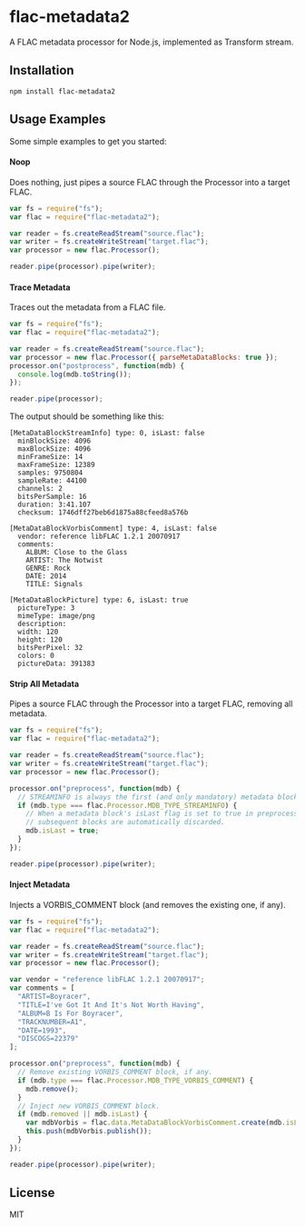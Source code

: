 # flac-metadata2

A FLAC metadata processor for Node.js, implemented as Transform stream.

## Installation

`npm install flac-metadata2`

## Usage Examples

Some simple examples to get you started:

#### Noop

Does nothing, just pipes a source FLAC through the Processor into a target FLAC.

```js
var fs = require("fs");
var flac = require("flac-metadata2");

var reader = fs.createReadStream("source.flac");
var writer = fs.createWriteStream("target.flac");
var processor = new flac.Processor();

reader.pipe(processor).pipe(writer);
```

#### Trace Metadata

Traces out the metadata from a FLAC file.

```js
var fs = require("fs");
var flac = require("flac-metadata2");

var reader = fs.createReadStream("source.flac");
var processor = new flac.Processor({ parseMetaDataBlocks: true });
processor.on("postprocess", function(mdb) {
  console.log(mdb.toString());
});

reader.pipe(processor);
```

The output should be something like this:

```
[MetaDataBlockStreamInfo] type: 0, isLast: false
  minBlockSize: 4096
  maxBlockSize: 4096
  minFrameSize: 14
  maxFrameSize: 12389
  samples: 9750804
  sampleRate: 44100
  channels: 2
  bitsPerSample: 16
  duration: 3:41.107
  checksum: 1746dff27beb6d1875a88cfeed8a576b

[MetaDataBlockVorbisComment] type: 4, isLast: false
  vendor: reference libFLAC 1.2.1 20070917
  comments:
    ALBUM: Close to the Glass
    ARTIST: The Notwist
    GENRE: Rock
    DATE: 2014
    TITLE: Signals

[MetaDataBlockPicture] type: 6, isLast: true
  pictureType: 3
  mimeType: image/png
  description:
  width: 120
  height: 120
  bitsPerPixel: 32
  colors: 0
  pictureData: 391383
```

#### Strip All Metadata

Pipes a source FLAC through the Processor into a target FLAC, removing all metadata.

```js
var fs = require("fs");
var flac = require("flac-metadata2");

var reader = fs.createReadStream("source.flac");
var writer = fs.createWriteStream("target.flac");
var processor = new flac.Processor();

processor.on("preprocess", function(mdb) {
  // STREAMINFO is always the first (and only mandatory) metadata block.
  if (mdb.type === flac.Processor.MDB_TYPE_STREAMINFO) {
    // When a metadata block's isLast flag is set to true in preprocess,
    // subsequent blocks are automatically discarded.
    mdb.isLast = true;
  }
});

reader.pipe(processor).pipe(writer);
```

#### Inject Metadata

Injects a VORBIS_COMMENT block (and removes the existing one, if any).

```js
var fs = require("fs");
var flac = require("flac-metadata2");

var reader = fs.createReadStream("source.flac");
var writer = fs.createWriteStream("target.flac");
var processor = new flac.Processor();

var vendor = "reference libFLAC 1.2.1 20070917";
var comments = [
  "ARTIST=Boyracer",
  "TITLE=I've Got It And It's Not Worth Having",
  "ALBUM=B Is For Boyracer",
  "TRACKNUMBER=A1",
  "DATE=1993",
  "DISCOGS=22379"
];

processor.on("preprocess", function(mdb) {
  // Remove existing VORBIS_COMMENT block, if any.
  if (mdb.type === flac.Processor.MDB_TYPE_VORBIS_COMMENT) {
    mdb.remove();
  }
  // Inject new VORBIS_COMMENT block.
  if (mdb.removed || mdb.isLast) {
    var mdbVorbis = flac.data.MetaDataBlockVorbisComment.create(mdb.isLast, vendor, comments);
    this.push(mdbVorbis.publish());
  }
});

reader.pipe(processor).pipe(writer);
```

## License

MIT
